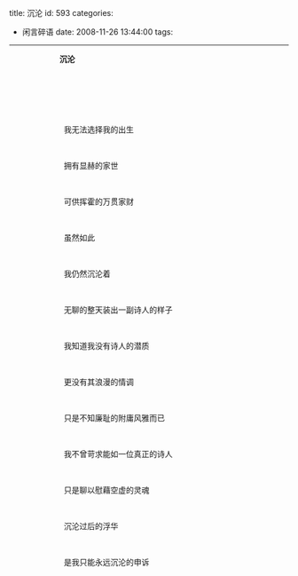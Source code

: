title: 沉沦
id: 593
categories:
  - 闲言碎语
date: 2008-11-26 13:44:00
tags:
---

<span>&nbsp;&nbsp;&nbsp;&nbsp;&nbsp;&nbsp;<span>&nbsp;&nbsp;&nbsp;&nbsp;&nbsp;&nbsp;&nbsp;&nbsp;&nbsp;&nbsp;&nbsp;&nbsp;&nbsp; </span></span><span><span>&nbsp;</span>&nbsp; </span>**<span>沉沦</span>**<span></span>

</br>

<span>&nbsp;</span>

</br>

<span>&nbsp;&nbsp;&nbsp;&nbsp;&nbsp;&nbsp;&nbsp;&nbsp;&nbsp;&nbsp;&nbsp;&nbsp;&nbsp;&nbsp;&nbsp;&nbsp;&nbsp;&nbsp;&nbsp;&nbsp;&nbsp;&nbsp;&nbsp;&nbsp;&nbsp;</span><span><span>我无法选择我的出生</span><span></span></span>

</br>

<span>&nbsp;&nbsp;&nbsp;&nbsp;&nbsp;&nbsp;&nbsp;&nbsp;&nbsp;&nbsp;&nbsp;&nbsp;&nbsp;&nbsp;&nbsp;&nbsp;&nbsp;&nbsp;&nbsp;&nbsp;&nbsp;&nbsp;&nbsp;&nbsp;&nbsp;</span><span><span>拥有显赫的家世</span><span></span></span>

</br>

<span>&nbsp;&nbsp;&nbsp;&nbsp;&nbsp;&nbsp;&nbsp;&nbsp;&nbsp;&nbsp;&nbsp;&nbsp;&nbsp;&nbsp;&nbsp;&nbsp;&nbsp;&nbsp;&nbsp;&nbsp;&nbsp;&nbsp;&nbsp;&nbsp; </span><span><span>可供挥霍的万贯家财</span><span></span></span>

</br>

<span>&nbsp;&nbsp;&nbsp;&nbsp;&nbsp;&nbsp;&nbsp;&nbsp;&nbsp;&nbsp;&nbsp;&nbsp;&nbsp;&nbsp;&nbsp;&nbsp;&nbsp;&nbsp;&nbsp;&nbsp;&nbsp;&nbsp;&nbsp;&nbsp; </span><span><span>虽然如此</span><span></span></span>

</br>

<span>&nbsp;&nbsp;&nbsp;&nbsp;&nbsp;&nbsp;&nbsp;&nbsp;&nbsp;&nbsp;&nbsp;&nbsp;&nbsp;&nbsp;&nbsp;&nbsp;&nbsp;&nbsp;&nbsp;&nbsp;&nbsp;&nbsp;&nbsp;&nbsp; </span><span><span>我仍然沉沦着</span><span></span></span>

</br>

<span>&nbsp;&nbsp;&nbsp;&nbsp;&nbsp;&nbsp;&nbsp;&nbsp;&nbsp;&nbsp;&nbsp;&nbsp;&nbsp;&nbsp;&nbsp;&nbsp;&nbsp;&nbsp;&nbsp;&nbsp;&nbsp;&nbsp;&nbsp;&nbsp; </span><span><span>无聊的整天装出一副诗人的样子</span><span></span></span>

</br>

<span>&nbsp;&nbsp;&nbsp;&nbsp;&nbsp;&nbsp;&nbsp;&nbsp;&nbsp;&nbsp;&nbsp;&nbsp;&nbsp;&nbsp;&nbsp;&nbsp;&nbsp;&nbsp;&nbsp;&nbsp;&nbsp;&nbsp;&nbsp;&nbsp; </span><span><span>我知道我没有诗人的潜质</span><span></span></span>

</br>

<span>&nbsp;&nbsp;&nbsp;&nbsp;&nbsp;&nbsp;&nbsp;&nbsp;&nbsp;&nbsp;&nbsp;&nbsp;&nbsp;&nbsp;&nbsp;&nbsp;&nbsp;&nbsp;&nbsp;&nbsp;&nbsp;&nbsp;&nbsp;&nbsp; </span><span><span>更没有其浪漫的情调</span><span></span></span>

</br>

<span>&nbsp;&nbsp;&nbsp;&nbsp;&nbsp;&nbsp;&nbsp;&nbsp;&nbsp;&nbsp;&nbsp;&nbsp;&nbsp;&nbsp;&nbsp;&nbsp;&nbsp;&nbsp;&nbsp;&nbsp;&nbsp;&nbsp;&nbsp;&nbsp; </span><span><span>只是不知廉耻的附庸风雅而已</span><span></span></span>

</br>

<span>&nbsp;&nbsp;&nbsp;&nbsp;&nbsp;&nbsp;&nbsp;&nbsp;&nbsp;&nbsp;&nbsp;&nbsp;&nbsp;&nbsp;&nbsp;&nbsp;&nbsp;&nbsp;&nbsp;&nbsp;&nbsp;&nbsp;&nbsp;&nbsp; </span><span><span>我不曾苛求能如一位真正的诗人</span><span></span></span>

</br>

<span>&nbsp;&nbsp;&nbsp;&nbsp;&nbsp;&nbsp;&nbsp;&nbsp;&nbsp;&nbsp;&nbsp;&nbsp;&nbsp;&nbsp;&nbsp;&nbsp;&nbsp;&nbsp;&nbsp;&nbsp;&nbsp;&nbsp;&nbsp;&nbsp; </span><span><span>只是聊以慰藉空虚的灵魂</span><span></span></span>

</br>

<span>&nbsp;&nbsp;&nbsp;&nbsp;&nbsp;&nbsp;&nbsp;&nbsp;&nbsp;&nbsp;&nbsp;&nbsp;&nbsp;&nbsp;&nbsp;&nbsp;&nbsp;&nbsp;&nbsp;&nbsp;&nbsp;&nbsp;&nbsp;&nbsp; </span><span><span>沉沦过后的浮华</span><span></span></span>

</br>

<span>&nbsp;&nbsp;&nbsp;&nbsp;&nbsp;&nbsp;&nbsp;&nbsp;&nbsp;&nbsp;&nbsp;&nbsp;&nbsp;&nbsp;&nbsp;&nbsp;&nbsp;&nbsp;&nbsp;&nbsp;&nbsp;&nbsp;&nbsp;&nbsp; </span><span><span>是我只能永远沉沦的申诉</span><span></span></span>

</br>

<span><span>&nbsp;</span></span>